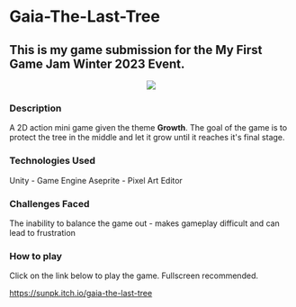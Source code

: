 # Gaia-The-Last-Tree

## This is my game submission for the My First Game Jam Winter 2023 Event.

<p align="center">
  <img src="https://img.itch.zone/aW1nLzExMjgzMDUzLnBuZw==/315x250%23c/%2BctqQL.png" />
</p>

### Description 
A 2D action mini game given the theme **Growth**.
The goal of the game is to protect the tree in the middle and let it grow until it reaches it's final stage.

### Technologies Used
Unity - Game Engine
Aseprite - Pixel Art Editor

### Challenges Faced
The inability to balance the game out - makes gameplay difficult and can lead to frustration

### How to play
Click on the link below to play the game. Fullscreen recommended.

https://sunpk.itch.io/gaia-the-last-tree


